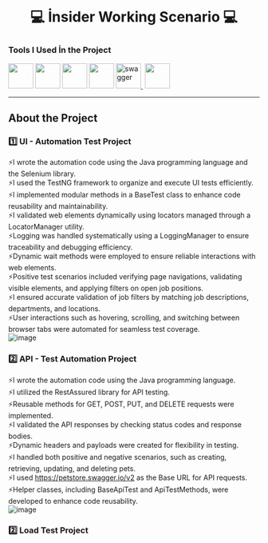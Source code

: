 # <div align="center"><p>💻 İnsider Working Scenario 💻 </p> </div>
### Tools I Used İn the Project <br> 
[<img height="50" width="50" src="https://upload.wikimedia.org/wikipedia/commons/9/9c/IntelliJ_IDEA_Icon.svg">][intellij]
[<img height="50" width="50" src="https://upload.wikimedia.org/wikipedia/en/3/30/Java_programming_language_logo.svg">][java]
[<img height="50" width="50" src="https://upload.wikimedia.org/wikipedia/commons/d/d5/Selenium_Logo.png">][selenium]
[<img height="50" width="50" src="https://jmeter.apache.org/images/jmeter_square.svg">][jmeter]
<a href="https://swagger.io/" target="_blank" rel=”noopener”> <img src="https://encrypted-tbn0.gstatic.com/images?q=tbn:ANd9GcT2-qHhkU65OgRkaxFh1vRF4ycDfUOznjs7cEu5aXbMwWCYpNUMNPfDcL9Fox0a3_mbtAY&usqp=CAU" alt="swagger" width="50" height="50"/> </a>
[<img height="50" width="50" src="https://github.githubassets.com/images/modules/logos_page/GitHub-Mark.png">][github]

[intellij]: https://www.jetbrains.com/idea/
[java]: https://www.java.com/
[selenium]: https://www.selenium.dev/
[jmeter]: https://jmeter.apache.org/
[api]: https://swagger.io/
[github]: https://github.com/

<hr>

## About the Project
### 1️⃣ UI - Automation Test Project

⚡I wrote the automation code using the Java programming language and the Selenium library. <br>
⚡I used the TestNG framework to organize and execute UI tests efficiently. <br>
⚡I implemented modular methods in a BaseTest class to enhance code reusability and maintainability. <br>
⚡I validated web elements dynamically using locators managed through a LocatorManager utility. <br>
⚡Logging was handled systematically using a LoggingManager to ensure traceability and debugging efficiency. <br>
⚡Dynamic wait methods were employed to ensure reliable interactions with web elements. <br>
⚡Positive test scenarios included verifying page navigations, validating visible elements, and applying filters on open job positions. <br>
⚡I ensured accurate validation of job filters by matching job descriptions, departments, and locations. <br>
⚡User interactions such as hovering, scrolling, and switching between browser tabs were automated for seamless test coverage. <br>
![image](https://github.com/user-attachments/assets/cd3c940f-7dc3-4e43-81bc-659cd22ce58a)


### 2️⃣  API - Test Automation Project

⚡I wrote the automation code using the Java programming language. <br>
⚡I utilized the RestAssured library for API testing. <br>
⚡Reusable methods for GET, POST, PUT, and DELETE requests were implemented. <br>
⚡I validated the API responses by checking status codes and response bodies. <br>
⚡Dynamic headers and payloads were created for flexibility in testing. <br>
⚡I handled both positive and negative scenarios, such as creating, retrieving, updating, and deleting pets. <br>
⚡I used https://petstore.swagger.io/v2 as the Base URL for API requests. <br>
⚡Helper classes, including BaseApiTest and ApiTestMethods, were developed to enhance code reusability. <br>
![image](https://github.com/user-attachments/assets/906f5fa7-2eee-4d54-b197-219138ceb145)

### 2️⃣  Load Test Project








